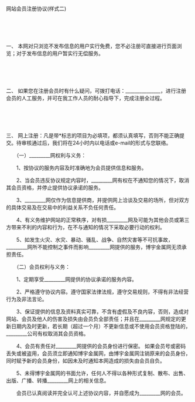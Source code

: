



网站会员注册协议(样式二)



 

　　

　　

一、
本网对只浏览不发布信息的用户实行免费，您不必注册可直接进行页面浏览；对于发布信息的用户暂实行无偿服务。

　　

　　

二、
如果您在注册会员时有什么疑问，可拨打电话：_______________，进行注册会员的人工服务，并可在我工作人员的耐心指导下，完成注册全过程。

　　

　　

三、
网上注册：凡是带*标志的项目为必填项，都须认真填写，否则不能正确提交。待审核通过后，我们将在24小时内以电话或e-mail的形式与您联络。

　　（一）_________网权利与义务：

　　1、按协议的服务内容及时准确地为会员提供信息和服务。

　　2、当会员违反协议规定内容时，_________网有权在不通知您的情况下，取消其会员资格，并停止提供协议承诺的服务。

　　3、_________网仅作为信息提供商，并提供网上洽谈及交易的场所，但对双方的具体交易及在交易中的利益关系不负任何责任。

　　4、有义务维护网站的正常秩序，对有损_________网及可能为其他会员或第三方带来不利的内容和行为，在不与通知的情况下采取必要行动的权利。

　　5、如发生火灾、水灾、暴动、骚乱、战争、自然灾害等不可抗事故，_________网所不能控制之事件而影响_________网提供的服务，博宇金属网无须承担责任。

　　（二）会员权利与义务：

　　1、定期享受_________网提供的协议承诺的服务内容。

　　2、严格遵守协议内容。遵守国家法律法规，遵守交易规则，不得有非法经营行为及非法言论。

　　3、保证提供的信息及资料真实可靠，不含有虚假及不良内容，否则，造成对网站、会员及他人的伤害及损失由会员负全部责任；并且在_________网规定的更新日期内及时更新，若长期（超过一个月）不更新信息或不使用会员资格登陆的，_________公司有权取消其会员资格。

　　4、会员有责任对_________网提供的会员身份进行保密。 如果会员号或密码丢失或被盗用，会员须立即通知博宇金属网，由博宇金属网注销原来的会员身份，同时赋予新的会员身份，如因未及时通知本网造成的损失由会员自负。

　　5、未得博宇金属网的书面允许，任何人不得以各种形式复制、散布、出售、出版、广播、转播_________网上的相关信息。

　　会员已认真阅读并完全认可上述协议内容，并自愿成为_________网的会员。

　　